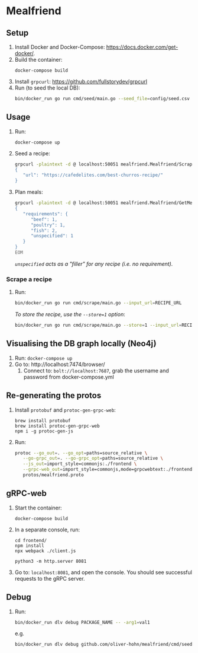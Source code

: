 # Mealfriend

## Setup
1. Install Docker and Docker-Compose: https://docs.docker.com/get-docker/.
1. Build the container:
   ```
   docker-compose build
   ```
1. Install `grpcurl`: https://github.com/fullstorydev/grpcurl
1. Run (to seed the local DB):
   ```sh
   bin/docker_run go run cmd/seed/main.go --seed_file=config/seed.csv
   ```

## Usage
1. Run:
   ```
   docker-compose up
   ```
1. Seed a recipe:
   ```sh
   grpcurl -plaintext -d @ localhost:50051 mealfriend.Mealfriend/Scrape <<EOM
   {
      "url": "https://cafedelites.com/best-churros-recipe/"
   }
   ```
1. Plan meals:
   ```sh
   grpcurl -plaintext -d @ localhost:50051 mealfriend.Mealfriend/GetMealPlan <<EOM
   {
      "requirements": {
         "beef": 1,
         "poultry": 1,
         "fish": 2,
         "unspecified": 1
      }
   }
   EOM
   ```
   _`unspecified` acts as a "filler" for any recipe (i.e. no requirement)._

### Scrape a recipe
1. Run:
   ```sh
   bin/docker_run go run cmd/scrape/main.go --input_url=RECIPE_URL
   ```
   _To store the recipe, use the `--store=1` option_:
   ```sh
   bin/docker_run go run cmd/scrape/main.go --store=1 --input_url=RECIPE_URL
   ```

## Visualising the DB graph locally (Neo4j)
1. Run: `docker-compose up`
1. Go to: http://localhost:7474/browser/
   1. Connect to: `bolt://localhost:7687`, grab the username and password from docker-compose.yml

## Re-generating the protos
1. Install `protobuf` and `protoc-gen-grpc-web`:
   ```
   brew install protobuf
   brew install protoc-gen-grpc-web
   npm i -g protoc-gen-js
   ```
1. Run:
   ```sh
   protoc --go_out=. --go_opt=paths=source_relative \
      --go-grpc_out=. --go-grpc_opt=paths=source_relative \
      --js_out=import_style=commonjs:./frontend \
      --grpc-web_out=import_style=commonjs,mode=grpcwebtext:./frontend \
      protos/mealfriend.proto
   ```

## gRPC-web
1. Start the container:
   ```
   docker-compose build
   ```
1. In a separate console, run:
   ```
   cd frontend/
   npm install
   npx webpack ./client.js

   python3 -m http.server 8081
   ```
1. Go to: `localhost:8081`, and open the console. You should see successful requests to the gRPC server.

## Debug
1. Run:
   ```sh
   bin/docker_run dlv debug PACKAGE_NAME -- -arg1=val1
   ```
   e.g.
   ```sh
   bin/docker_run dlv debug github.com/oliver-hohn/mealfriend/cmd/seed -- -seed_file=config/seed.csv
   ```
